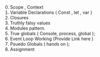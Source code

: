 0. Scope , Context 
1. Variable Declarations ( Const , let , var )
2. Closures 
3. Truthly falsy values 
4. Modules pattern. 
5. True globals ( Console, process, global );
6. Event Loop Working (Provide Link here )
7. Psuedo Globals ( hands on );
8. Assignment 